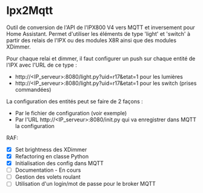 # Ipx2Mqtt

Outil de conversion de l'API de l'IPX800 V4 vers MQTT et inversement pour Home Assistant. Permet d'utiliser les éléments de type 'light' et 'switch' à partir des relais de l'IPX ou des modules X8R ainsi que des modules XDimmer.

Pour chaque relai et dimmer, il faut configurer un push sur chaque entité de l'IPX avec l'URL de ce type :
- http://<IP_serveur>:8080/light.py?uid=r17&etat=1 pour les lumières
- http://<IP_serveur>:8080/light.py?uid=r17&etat=1 pour les switch (prises commandées)

La configuration des entités peut se faire de 2 façons :
- Par le fichier de configuration (voir exemple)
- Par l'URL http://<IP_serveur>:8080/init.py qui va enregistrer dans MQTT la configuration

RAF:

- [x] Set brightness des XDimmer
- [x] Refactoring en classe Python
- [x] Initialisation des config dans MQTT
- [ ] Documentation - En cours
- [ ] Gestion des volets roulant
- [ ] Utilisation d'un login/mot de passe pour le broker MQTT
